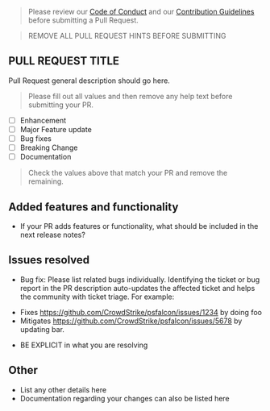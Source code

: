 > Please review our [Code of Conduct](https://github.com/CrowdStrike/psfalcon/CODE_OF_CONDUCT.md) 
> and our [Contribution Guidelines](https://github.com/CrowdStrike/psfalcon/CONTRIBUTING.md) before submitting a Pull Request.

> REMOVE ALL PULL REQUEST HINTS BEFORE SUBMITTING

## PULL REQUEST TITLE
Pull Request general description should go here.
> Please fill out all values and then remove any help text before submitting your PR.

- [ ] Enhancement
- [ ] Major Feature update
- [ ] Bug fixes 
- [ ] Breaking Change
- [ ] Documentation

> Check the values above that match your PR and remove the remaining.

## Added features and functionality
+ If your PR adds features or functionality, what should be included in the next release notes?

## Issues resolved
+ Bug fix: Please list related bugs individually. Identifying the ticket or bug report in the PR description auto-updates the affected ticket and helps the community with ticket triage. For example:

* Fixes https://github.com/CrowdStrike/psfalcon/issues/1234 by doing foo 
* Mitigates https://github.com/CrowdStrike/psfalcon/issues/5678 by updating bar.
+ BE EXPLICIT in what you are resolving

## Other
+ List any other details here
+ Documentation regarding your changes can also be listed here
